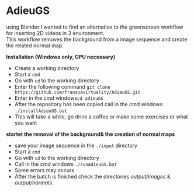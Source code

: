# AdieuGS
using Blender I wanted to find an alternative to the greenscreen workflow for inserting 2D videos in 3 environment.   
This workflow removes the background from a image sequence and create the related normal map.  

__Installation (Windows only, GPU necessary)__    
- Create a working directory  
- Start a `cmd` 
- Go with `cd` to the working directory  
- Enter the following command `git clone https://github.com/fransoavirtuality/AdieuGS.git`
-  Enter in the cmd windows`cd adieuGS`  
- After the repository has been copied call in the cmd windows `./installAdieuGS.bat`
- This will take a while, go drink a coffee or make some exercises or what you want


__startet the removal of the background& the creation of normal maps__  
- save your image sequence in the `./input` directory
- Start a `cmd` 
- Go with `cd` to the working directory  
- Call in the cmd windows `./runAdieuGS.bat`
- Some errors may occurs
- After the batch is finished check the directories *output/images* & *output/normals*. 
